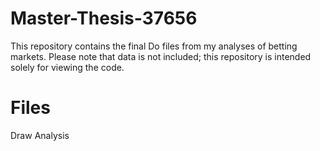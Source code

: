 # Master-Thesis-37656
This repository contains the final Do files from my analyses of betting markets. Please note that data is not included; this repository is intended solely for viewing the code.

# Files
Draw Analysis

